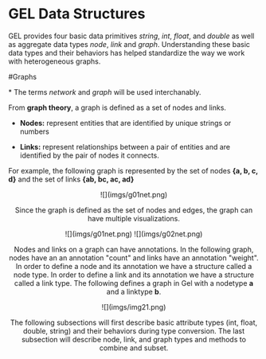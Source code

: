 # GEL Data Structures

GEL provides four basic data primitives *string*, *int*, *float*, and *double* as well as aggregate data types *node*, *link* and *graph*. Understanding these basic data types and their behaviors has helped standardize the way we work with heterogeneous graphs.

#Graphs

\* The terms *network* and *graph* will be used interchanably. 

From **graph theory**, a graph is defined as a set of nodes and links. 

* **Nodes:** represent entities that are identified by unique strings or numbers

* **Links:** represent relationships between a pair of entities and are identified by the pair of nodes it connects. 

For example, the following graph is represented by the set of nodes **\{a, b, c, d\}** and the set of links **\{ab, bc, ac, ad\}**

<center>
![](imgs/g01net.png)

Since the graph is defined as the set of nodes and edges, the graph can have multiple visualizations.

<center>
![](imgs/g01net.png) ![](imgs/g02net.png)

<!--
A graph is defined as a set of nodes and edges. A set of people and their friend network. Or a set of towns and the interconnected highway system. Therefore, when designing a graph data type, we must have a way to identify nodes and links.  Nodes can be identified by unique names. Gel uses string ids, unlike other programs which uses a unique number id. This reduces the mapping from name to number that is required when comparing nodes in multiple graphs. 

Since links connect pairs of nodes, links are identified by the pair of node names. 

The major strength of Mango is that it can also deal with graph attributes. Nodes and links may have a set of attributes associated with them. For example, in a social network, an individual named "Bob" may have an age, birth date, home address, height and weight. 
-->

Nodes and links on a graph can have annotations. In the following graph, nodes have an an annotation "count" and links have an annotation "weight". In order to define a node and its annotation we have a structure called a node type. In order to define a link and its annotation we have a structure called a link type. The following defines a graph in Gel with a nodetype **a** and a linktype **b**. 

<center>
![](imgs/img21.png)

The following subsections will first describe basic attribute types (int, float, double, string) and their behaviors during type conversion. The last subsection will describe node, link, and graph types and methods to combine and subset. 




